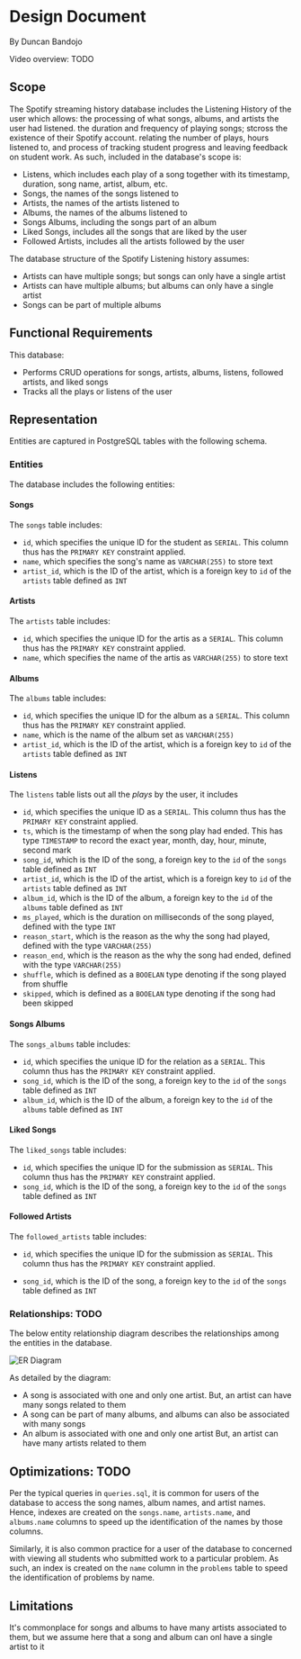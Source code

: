 # Design Document

By Duncan Bandojo

Video overview: TODO

## Scope

The Spotify streaming history database includes the Listening History of the user which allows: the processing of what songs, albums, and artists the user had listened. the duration and frequency of playing songs; stcross the existence of their Spotify account. relating the number of plays, hours listened to, and  process of tracking student progress and leaving feedback on student work.
As such, included in the database's scope is:

* Listens, which includes each play of a song together with its timestamp, duration, song name, artist, album, etc.
* Songs, the names of the songs listened to
* Artists, the names of the artists listened to
* Albums, the names of the albums listened to
* Songs Albums, including the songs part of an album
* Liked Songs, includes all the songs that are liked by the user
* Followed Artists, includes all the artists followed by the user

The database structure of the Spotify Listening history assumes:
* Artists can have multiple songs; but songs can only have a single artist
* Artists can have multiple albums; but albums can only have a single artist
* Songs can be part of multiple albums


## Functional Requirements

This database:

* Performs CRUD operations for songs, artists, albums, listens, followed artists, and liked songs
* Tracks all the plays or listens of the user


## Representation

Entities are captured in PostgreSQL tables with the following schema.

### Entities

The database includes the following entities:

#### Songs

The `songs` table includes:

* `id`, which specifies the unique ID for the student as `SERIAL`. This column thus has the `PRIMARY KEY` constraint applied.
* `name`, which specifies the song's name as `VARCHAR(255)` to store text
* `artist_id`, which is the ID of the artist, which is a foreign key to `id` of the `artists` table defined as `INT`

#### Artists

The `artists` table includes:

* `id`, which specifies the unique ID for the artis as a `SERIAL`. This column thus has the `PRIMARY KEY` constraint applied.
* `name`, which specifies the name of the artis as `VARCHAR(255)` to store text


#### Albums

The `albums` table includes:

* `id`, which specifies the unique ID for the album as a `SERIAL`. This column thus has the `PRIMARY KEY` constraint applied.
* `name`, which is the name of the album set as `VARCHAR(255)`
* `artist_id`, which is the ID of the artist, which is a foreign key to `id` of the `artists` table defined as `INT`


#### Listens

The `listens` table lists out all the *plays* by the user, it includes

* `id`, which specifies the unique ID as a `SERIAL`. This column thus has the `PRIMARY KEY` constraint applied.
* `ts`, which is the timestamp of when the song play had ended. This has type `TIMESTAMP` to record the exact year, month, day, hour, minute, second mark
* `song_id`, which is the ID of the song, a foreign key to the `id` of the `songs` table defined as `INT`
* `artist_id`, which is the ID of the artist, which is a foreign key to `id` of the `artists` table defined as `INT`
* `album_id`, which is the ID of the album, a foreign key to the `id` of the `albums` table defined as `INT`
* `ms_played`, which is the duration on milliseconds of the song played, defined with the type `INT`
* `reason_start`, which is the reason as the why the song had played, defined with the type `VARCHAR(255)`
* `reason_end`, which is the reason as the why the song had ended, defined with the type `VARCHAR(255)`
* `shuffle`, which is defined as a `BOOELAN` type denoting if the song played from shuffle
* `skipped`, which is defined as a `BOOELAN` type denoting if the song had been skipped


#### Songs Albums

The `songs_albums` table includes:

* `id`, which specifies the unique ID for the relation as a `SERIAL`. This column thus has the `PRIMARY KEY` constraint applied.
* `song_id`, which is the ID of the song, a foreign key to the `id` of the `songs` table defined as `INT`
* `album_id`, which is the ID of the album, a foreign key to the `id` of the `albums` table defined as `INT`


#### Liked Songs

The `liked_songs` table includes:

* `id`, which specifies the unique ID for the submission as `SERIAL`. This column thus has the `PRIMARY KEY` constraint applied.
* `song_id`, which is the ID of the song, a foreign key to the `id` of the `songs` table defined as `INT`


#### Followed Artists

The `followed_artists` table includes:

* `id`, which specifies the unique ID for the submission as `SERIAL`. This column thus has the `PRIMARY KEY` constraint applied.

* `song_id`, which is the ID of the song, a foreign key to the `id` of the `songs` table defined as `INT`


### Relationships: TODO

The below entity relationship diagram describes the relationships among the entities in the database.

![ER Diagram](TODO.png)

As detailed by the diagram:

* A song is associated with one and only one artist. But, an artist can have many songs related to them
* A song can be part of many albums, and albums can also be associated with many songs
* An album is associated with one and only one artist But, an artist can have many artists related to them

## Optimizations: TODO

Per the typical queries in `queries.sql`, it is common for users of the database to access the song names, album names, and artist names. Hence, indexes are created on the `songs.name`, `artists.name`, and `albums.name` columns to speed up the identification of the names by those columns.

Similarly, it is also common practice for a user of the database to concerned with viewing all students who submitted work to a particular problem. As such, an index is created on the `name` column in the `problems` table to speed the identification of problems by name.

## Limitations

It's commonplace for songs and albums to have many artists associated to them, but we assume here that a song and album can onl have a single artist to it